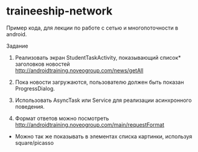 traineeship-network
===================

Пример кода, для лекции по работе с сетью и многопоточности в android. <br/>

Задание <br/>

1. Реализовать экран StudentTaskActivity, показывающий список* заголовков новостей http://androidtraining.noveogroup.com/news/getAll

2. Пока новости загружаются, пользователю должен быть показан ProgressDialog.
3. Использовать AsyncTask или Service для реализации асинхронного поведения.
4. Формат ответов можно посмотреть http://androidtraining.noveogroup.com/main/requestFormat

* Можно так же показывать в элементах списка картинки, используя square/picasso
